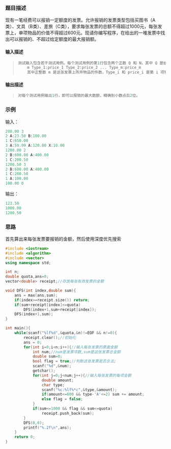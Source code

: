### 题目描述

现有一笔经费可以报销一定额度的发票。允许报销的发票类型包括买图书（A类）、文具（B类）、差旅（C类），要求每张发票的总额不得超过1000元，每张发票上，单项物品的价值不得超过600元。现请你编写程序，在给出的一堆发票中找出可以报销的、不超过给定额度的最大报销额。

#### 输入描述　　

> ```c++
> 测试输入包含若干测试用例。每个测试用例的第1行包含两个正数 Q 和 N，其中 Q 是给定的报销额度，N（N<=30）是发票张数。随后是 N 行输入，每行的格式为：
>     m Type_1:price_1 Type_2:price_2 ... Type_m:price_m
>     其中正整数 m 是这张发票上所开物品的件数，Type_i 和 price_i 是第 i 项物品的种类和价值。物品种类用一个大写英文字母表示。当N为0时，全部输入结束，相应的结果不要输出。
> ```

#### 输出描述

> ```c++
> 对每个测试用例输出1行，即可以报销的最大数额，精确到小数点后2位。
> ```

### 示例

输入：

```c++
200.00 3
2 A:23.50 B:100.00
1 C:650.00
3 A:59.99 A:120.00 X:10.00
1200.00 2
2 B:600.00 A:400.00
1 C:200.50
1200.50 3
2 B:600.00 A:400.00
1 C:200.50
1 A:100.00
100.00 0
```

输出：

```c++
123.50
1000.00
1200.50
```

### 思路

首先算出来每张发票要报销的金额，然后使用深度优先搜索

```c++
#include <iostream>
#include <algorithm>
#include <vector>
using namespace std;

int n;
double quota,ans=0;
vector<double> receipt;//存放每张有效发票的金额

void DFS(int index,double sum){
    ans = max(ans,sum);
    if(index>=receipt.size()) return;
    if(sum+receipt[index]<=quota)
        DFS(index+1,sum+receipt[index]);
    DFS(index+1,sum);
}

int main(){
    while(scanf("%lf%d",&quota,&n)!=EOF && n!=0){
        receipt.clear();//初始化
        ans = 0;
        for(int i=0;i<n;i++){//输入每张发票的票面金额
            int num;//num是发票项数,sum是这张发票总金额
            double sum=0;
            bool flag = true;//判断这张发票是否合法;
            scanf("%d",&num);
            getchar();
            for(int j=0;j<num;j++){//输入每张发票的每项金额
                double amount;
                char type;
                scanf("%c:%lf%*c",&type,&amount);
                if(amount<=600 && type-'A'<=2) sum += amount;
                else flag = false;
            }
            if(sum<=1000 && flag && sum<=quota)
                receipt.push_back(sum);
        }
        DFS(0,0);
        printf("%.2f\n",ans);
    }
    return 0;
}
```

